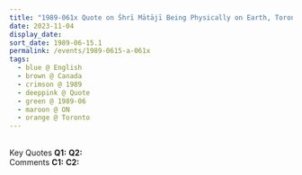 ```yaml
---
title: "1989-061x Quote on Śhrī Mātājī Being Physically on Earth, Toronto, ON, Canada (year not sure)"
date: 2023-11-04
display_date: 
sort_date: 1989-06-15.1
permalink: /events/1989-0615-a-061x
tags:
  - blue @ English
  - brown @ Canada
  - crimson @ 1989
  - deeppink @ Quote
  - green @ 1989-06
  - maroon @ ON
  - orange @ Toronto
---
```


<br>

<wave-list>
  <list-title color="DarkSeaGreen" width="55">Key Quotes</list-title>
  <list-item color="BlanchedAlmond" width="280"><b>Q1:</b> <i></i></list-item>
  <list-item color="Lavender" width="280"><b>Q2:</b> <i></i></list-item>
</wave-list>

<br>

<wave-list>
  <list-title color="DarkSeaGreen" width="55">Comments</list-title>
  <list-item color="BlanchedAlmond" width="280"><b>C1:</b> <i></i></list-item>
  <list-item color="Lavender" width="280"><b>C2:</b> <i></i></list-item>
</wave-list>